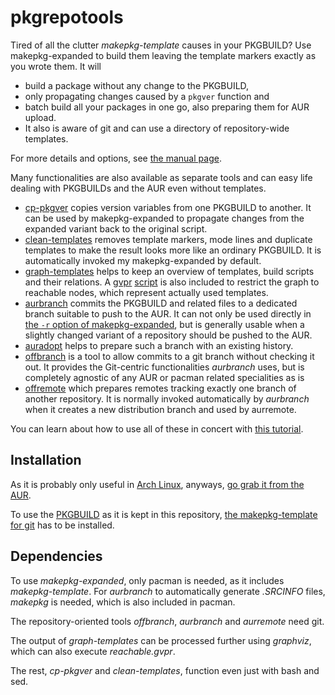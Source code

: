 # pkgrepotools

Tired of all the clutter _makepkg-template_ causes in your PKGBUILD? Use makepkg-expanded to build them leaving the template markers exactly as you wrote them. It will
- build a package without any change to the PKGBUILD,
- only propagating changes caused by a `pkgver` function and
- batch build all your packages in one go, also preparing them for AUR upload.
- It also is aware of git and can use a directory of repository-wide templates.

For more details and options, see [the manual page](makepkg-expanded.md).

Many functionalities are also available as separate tools and can easy life dealing with PKGBUILDs and the AUR even without templates.
- [cp-pkgver](cp-pkgver.md) copies version variables from one PKGBUILD to another. It can be used by makepkg-expanded to propagate changes from the expanded variant back to the original script.
- [clean-templates](clean-templates.md) removes template markers, mode lines and duplicate templates to make the result looks more like an ordinary PKGBUILD. It is automatically invoked my makepkg-expanded by default.
- [graph-templates](graph-templates.md) helps to keep an overview of templates, build scripts and their relations. A [gvpr](http://www.graphviz.org/pdf/gvpr.1.pdf) [script](reachable.gvpr) is also included to restrict the graph to reachable nodes, which represent actually used templates.
- [aurbranch](aurbranch.md) commits the PKGBUILD and related files to a dedicated branch suitable to push to the AUR. It can not only be used directly in [the `-r` option of makepkg-expanded](makepkg-expanded.md#OPTIONS), but is generally usable when a slightly changed variant of a repository should be pushed to the AUR.
- [auradopt](aurremote.md) helps to prepare such a branch with an existing history.
- [offbranch](offbranch.md) is a tool to allow commits to a git branch without checking it out. It provides the Git-centric functionalities _aurbranch_ uses, but is completely agnostic of any AUR or pacman related specialities as is
- [offremote](offremote.md) which prepares remotes tracking exactly one branch of another repository. It is normally invoked automatically by _aurbranch_ when it creates a new distribution branch and used by aurremote.

You can learn about how to use all of these in concert with [this tutorial](tutorial.md).


## Installation

As it is probably only useful in [Arch Linux](https://archlinux.org/), anyways, [go grab it from the AUR](http://aur.archlinux.org/packages/pkgrepotools-git/).

To use the [PKGBUILD](PKGBUILD) as it is kept in this repository, [the makepkg-template for git](https://github.com/dffischer/git-makepkg-template) has to be installed.


## Dependencies

To use _makepkg-expanded_, only pacman is needed, as it includes _makepkg-template_. For _aurbranch_ to automatically generate _.SRCINFO_ files, _makepkg_ is needed, which is also included in pacman.

The repository-oriented tools _offbranch_, _aurbranch_ and _aurremote_ need git.

The output of _graph-templates_ can be processed further using _graphviz_, which can also execute _reachable.gvpr_.

The rest, _cp-pkgver_ and _clean-templates_, function even just with bash and sed.
